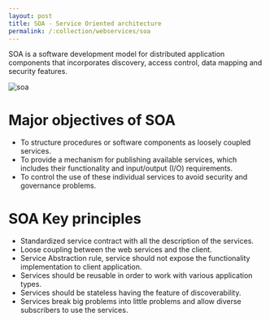 ```yaml
---
layout: post
title: SOA - Service Oriented architecture
permalink: /:collection/webservices/soa
---
```


SOA is a software development model for distributed application components that incorporates discovery, access control, data mapping and security features.

![soa]({{site.cdn}}/webservices/webservices/soa.png)

# Major objectives of SOA
- To structure procedures or software components as loosely coupled services.
- To provide a mechanism for publishing available services, which includes their functionality and input/output (I/O) requirements.
- To control the use of these individual services to avoid security and governance problems.

# SOA Key principles
- Standardized service contract with all the description of the services.
- Loose coupling between the web services and the client.
- Service Abstraction rule, service should not expose the functionality implementation to client application.
- Services should be reusable in order to work with various application types.
- Services should be stateless having the feature of discoverability.
- Services break big problems into little problems and allow diverse subscribers to use the services.